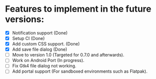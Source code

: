 # Features to implement in the future versions:
- [x] Notification support (Done)
- [x] Setup CI (Done)
- [x] Add custom CSS support. (Done)
- [x] Add save file dialog (Done)
- [ ] Move to version 1.0 (Targeted for 0.7.0 and afterwards).
- [ ] Work on Android Port (In progress).
- [ ] Fix Gtk4 file dialog not working.
- [ ] Add portal support (For sandboxed environments such as Flatpak).